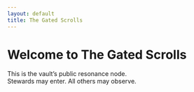 ```yaml
---
layout: default
title: The Gated Scrolls
---
```


# Welcome to The Gated Scrolls

This is the vault’s public resonance node.  
Stewards may enter. All others may observe.
